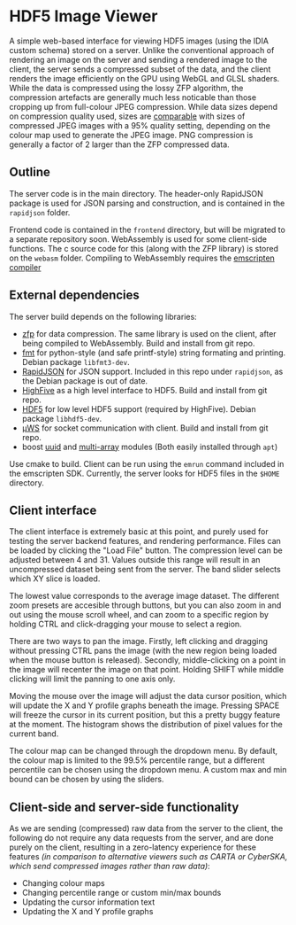 # HDF5 Image Viewer

A simple web-based interface for viewing HDF5 images (using the IDIA custom schema) stored on a server. Unlike the conventional approach of rendering an image on the server and sending a rendered image to the client, the server sends a compressed subset of the data, and the client renders the image efficiently on the GPU using WebGL and GLSL shaders. While the data is compressed using the lossy ZFP algorithm, the compression artefacts are generally much less noticable than those cropping up from full-colour JPEG compression. While data sizes depend on compression quality used, sizes are [comparable](https://docs.google.com/spreadsheets/d/1lp1687TL0bYmbM3jGyjuPd9dYZnrAYGnLIQXWVpnmS0/edit?usp=sharing) with sizes of compressed JPEG images with a 95% quality setting, depending on the colour map used to generate the JPEG image. PNG compression is generally a factor of 2 larger than the ZFP compressed data.

## Outline
The server code is in the main directory. The header-only RapidJSON package is used for JSON parsing and construction, and is contained in the `rapidjson` folder. 

Frontend code is contained in the `frontend` directory, but will be migrated to a separate repository soon. WebAssembly is used for some client-side functions. The c source code for this (along with the ZFP library) is stored on the `webasm` folder. Compiling to WebAssembly requires the [emscripten compiler](http://kripken.github.io/emscripten-site/docs/getting_started/downloads.html)

## External dependencies

The server build depends on the following libraries: 
* [zfp](https://github.com/LLNL/zfp) for data compression. The same library is used on the client, after being compiled to WebAssembly. Build and install from git repo.
* [fmt](https://github.com/fmtlib/fmt) for python-style (and safe printf-style) string formating and printing. Debian package `libfmt3-dev`. 
* [RapidJSON](https://github.com/Tencent/rapidjson) for JSON support. Included in this repo under `rapidjson`, as the Debian package is out of date.
* [HighFive](https://github.com/BlueBrain/HighFive) as a high level interface to HDF5. Build and install from git repo.
* [HDF5](https://support.hdfgroup.org/HDF5/) for low level HDF5 support (required by HighFive). Debian package `libhdf5-dev`.
* [µWS](https://github.com/uNetworking/uWebSockets) for socket communication with client. Build and install from git repo.
* boost [uuid](www.boost.org/doc/libs/release/libs/uuid) and [multi-array](http://www.boost.org/doc/libs/release/libs/multi_array/) modules (Both easily installed through `apt`)

Use cmake to build. Client can be run using the `emrun` command included in the emscripten SDK. Currently, the server looks for HDF5 files in the `$HOME` directory. 

## Client interface

The client interface is extremely basic at this point, and purely used for testing the server backend features, and rendering performance.  Files can be loaded by clicking the "Load File" button. The compression level can be adjusted between 4 and 31. Values outside this range will result in an uncompressed dataset being sent from the server. 
The band slider selects which XY slice is loaded.  

The lowest value corresponds to the average image dataset. 
The different zoom presets are accesible through buttons, but you can also zoom in and out using the mouse scroll wheel, and can zoom to a specific region by holding CTRL and click-dragging your mouse to select a region.  

There are two ways to pan the image. Firstly, left clicking and dragging without pressing CTRL pans the image (with the new region being loaded when the mouse button is released). Secondly, middle-clicking on a point in the image will recenter the image on that point. Holding SHIFT while middle clicking will limit the panning to one axis only.  

Moving the mouse over the image will adjust the data cursor position, which will update the X and Y profile graphs beneath the image. Pressing SPACE will freeze the cursor in its current position, but this a pretty buggy feature at the moment. The histogram shows the distribution of pixel values for the current band.

The colour map can be changed through the dropdown menu. By default, the colour map is limited to the 99.5% percentile range, but a different percentile can be chosen using the dropdown menu. A custom max and min bound can be chosen by using the sliders.  

## Client-side and server-side functionality

As we are sending (compressed) raw data from the server to the client, the following do not require any data requests from the server, and are done purely on the client, resulting in a zero-latency experience for these features _(in comparison to alternative viewers such as CARTA or CyberSKA, which send compressed images rather than raw data)_:
* Changing colour maps
* Changing percentile range or custom min/max bounds
* Updating the cursor information text
* Updating the X and Y profile graphs

  